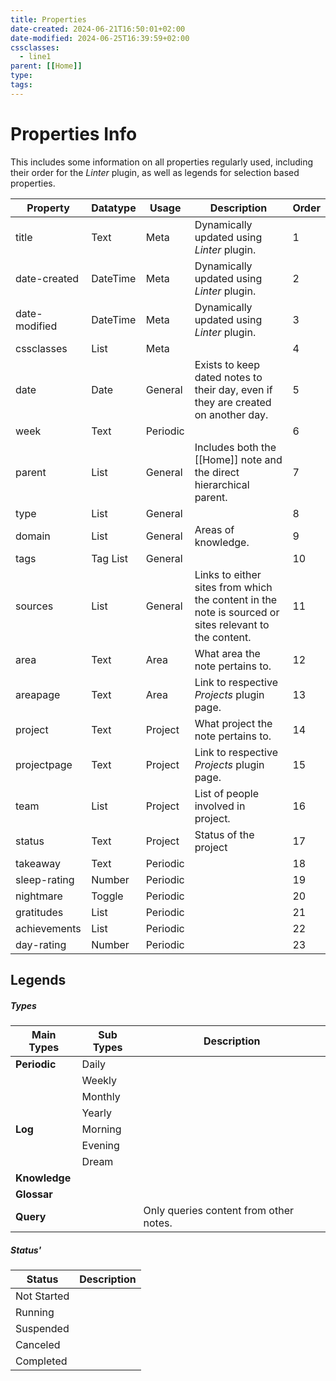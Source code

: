 ```yaml
---
title: Properties
date-created: 2024-06-21T16:50:01+02:00
date-modified: 2024-06-25T16:39:59+02:00
cssclasses:
  - line1
parent: [[Home]]
type: 
tags: 
---
```


# Properties Info

This includes some information on all properties regularly used, including their order for the *Linter* plugin, as well as legends for selection based properties.

| Property      | Datatype | Usage    | Description                                                                                           | Order |
| ------------- | -------- | -------- | ----------------------------------------------------------------------------------------------------- | ----- |
| title         | Text     | Meta     | Dynamically updated using *Linter* plugin.                                                            | 1     |
| date-created  | DateTime | Meta     | Dynamically updated using *Linter* plugin.                                                            | 2     |
| date-modified | DateTime | Meta     | Dynamically updated using *Linter* plugin.                                                            | 3     |
| cssclasses    | List     | Meta     |                                                                                                       | 4     |
| date          | Date     | General  | Exists to keep dated notes to their day, even if they are created on another day.                     | 5     |
| week          | Text     | Periodic |                                                                                                       | 6     |
| parent        | List     | General  | Includes both the [[Home]] note and the direct hierarchical parent.                                   | 7     |
| type          | List     | General  |                                                                                                       | 8     |
| domain        | List     | General  | Areas of knowledge.                                                                                   | 9     |
| tags          | Tag List | General  |                                                                                                       | 10    |
| sources       | List     | General  | Links to either sites from which the content in the note is sourced or sites relevant to the content. | 11    |
| area          | Text     | Area     | What area the note pertains to.                                                                       | 12    |
| areapage      | Text     | Area     | Link to respective *Projects* plugin page.                                                            | 13    |
| project       | Text     | Project  | What project the note pertains to.                                                                    | 14    |
| projectpage   | Text     | Project  | Link to respective *Projects* plugin page.                                                            | 15    |
| team          | List     | Project  | List of people involved in project.                                                                   | 16    |
| status        | Text     | Project  | Status of the project                                                                                 | 17    |
| takeaway      | Text     | Periodic |                                                                                                       | 18    |
| sleep-rating  | Number   | Periodic |                                                                                                       | 19    |
| nightmare     | Toggle   | Periodic |                                                                                                       | 20    |
| gratitudes    | List     | Periodic |                                                                                                       | 21    |
| achievements  | List     | Periodic |                                                                                                       | 22    |
| day-rating    | Number   | Periodic |                                                                                                       | 23    |

## Legends

##### Types

| Main Types    | Sub Types | Description                            |
| ------------- | --------- | -------------------------------------- |
| **Periodic**  | Daily     |                                        |
|               | Weekly    |                                        |
|               | Monthly   |                                        |
|               | Yearly    |                                        |
| **Log**       | Morning   |                                        |
|               | Evening   |                                        |
|               | Dream     |                                        |
| **Knowledge** |           |                                        |
| **Glossar**   |           |                                        |
| **Query**     |           | Only queries content from other notes. |

##### Status'

| Status      | Description |
| ----------- | ----------- |
| Not Started |             |
| Running     |             |
| Suspended   |             |
| Canceled    |             |
| Completed   |             |

